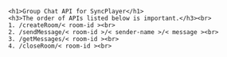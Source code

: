 
        <h1>Group Chat API for SyncPlayer</h1>
        <h3>The order of APIs listed below is important.</h3><br>
        1. /createRoom/< room-id ><br>
        2. /sendMessage/< room-id >/< sender-name >/< message ><br>
        3. /getMessages/< room-id ><br>
        4. /closeRoom/< room-id ><br>
